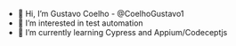 - 👋 Hi, I’m Gustavo Coelho - @CoelhoGustavo1
- 👀 I’m interested in test automation
- 🌱 I’m currently learning Cypress and Appium/Codeceptjs

